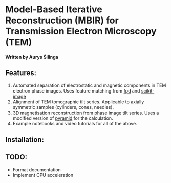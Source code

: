 # Model-Based Iterative Reconstruction (MBIR) for Transmission Electron Microscopy (TEM)
#### Written by Aurys Šilinga

## Features:
1. Automated separation of electrostatic and magnetic components in TEM electron phase images. Uses feature matching from [fpd](https://gitlab.com/fpdpy/fpd) and [scikit-image](https://scikit-image.org/)
2. Alignment of TEM tomographic tilt series. Applicable to axially symmetric samples (cylinders, cones, needles).
3. 3D magnetisation reconstruction from phase image tilt series. Uses a modified version of [pyramid](https://iffgit.fz-juelich.de/empyre/empyre) for the calculation.
4. Example notebooks and video tutorials for all of the above.

## Installation:


## TODO:
* Format documentation
* Implement CPU acceleration


